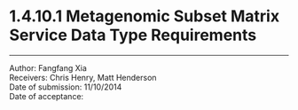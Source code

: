 # 1.4.10.1 Metagenomic Subset Matrix Service Data Type Requirements
------------------------------------------------------------------------------

Author: Fangfang Xia  
Receivers: Chris Henry, Matt Henderson  
Date of submission: 11/10/2014  
Date of acceptance:   


